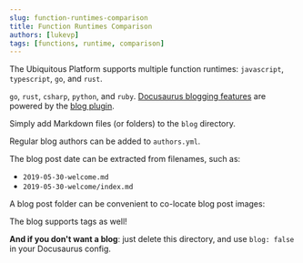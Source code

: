```yaml
---
slug: function-runtimes-comparison
title: Function Runtimes Comparison
authors: [lukevp]
tags: [functions, runtime, comparison]
---
```


The Ubiquitous Platform supports multiple function runtimes: `javascript`, `typescript`, `go`, and `rust`.  

`go`, `rust`, `csharp`, `python`, and `ruby`.
[Docusaurus blogging features](https://docusaurus.io/docs/blog) are powered by the [blog plugin](https://docusaurus.io/docs/api/plugins/@docusaurus/plugin-content-blog).

Simply add Markdown files (or folders) to the `blog` directory.

Regular blog authors can be added to `authors.yml`.

The blog post date can be extracted from filenames, such as:

- `2019-05-30-welcome.md`
- `2019-05-30-welcome/index.md`

A blog post folder can be convenient to co-locate blog post images:


The blog supports tags as well!

**And if you don't want a blog**: just delete this directory, and use `blog: false` in your Docusaurus config.
